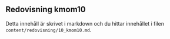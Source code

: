 ---
---
Redovisning kmom10
------------------

Detta innehåll är skrivet i markdown och du hittar innehållet i filen `content/redovisning/10_kmom10.md`.
